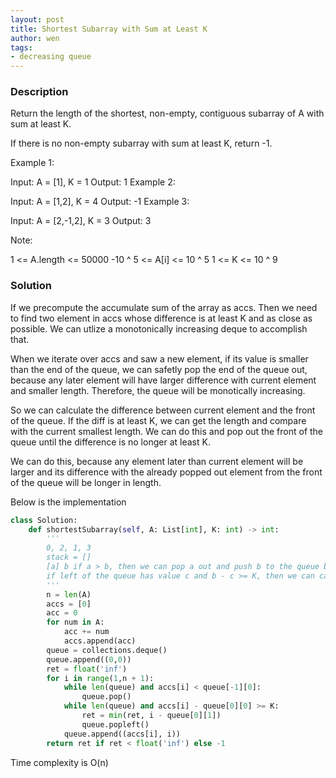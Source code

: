 ```yaml
---
layout: post
title: Shortest Subarray with Sum at Least K
author: wen
tags:
- decreasing queue
---
```


### Description
Return the length of the shortest, non-empty, contiguous subarray of A with sum at least K.

If there is no non-empty subarray with sum at least K, return -1.

 

Example 1:

Input: A = [1], K = 1
Output: 1
Example 2:

Input: A = [1,2], K = 4
Output: -1
Example 3:

Input: A = [2,-1,2], K = 3
Output: 3
 

Note:

1 <= A.length <= 50000
-10 ^ 5 <= A[i] <= 10 ^ 5
1 <= K <= 10 ^ 9

### Solution
If we precompute the accumulate sum of the array as accs. Then we need to find two element in accs whose difference is at least K and as close as possible. We can utlize a monotonically increasing deque to accomplish that.

When we iterate over accs and saw a new element, if its value is smaller than the end of the queue, we can safetly pop the end of the queue out, because any later element will have larger difference with current element and smaller length. Therefore, the queue will be monotically increasing.

So we can calculate the difference between current element and the front of the queue. If the diff is at least K, we can get the length and compare with the current smallest length. We can do this and pop out the front of the queue until the difference is no longer at least K.

We can do this, because any element later than current element will be larger and its difference with the already popped out element from the front of the queue will be longer in length.

Below is the implementation

```python
class Solution:
    def shortestSubarray(self, A: List[int], K: int) -> int:
        '''
        0, 2, 1, 3
        stack = []
        [a] b if a > b, then we can pop a out and push b to the queue because any element x after b x - b > x - a with x - b array length shorter than x - a. So we can safely pop out a
        if left of the queue has value c and b - c >= K, then we can calculate the length and pop out c safely, since if d which is later than b and d > b, then d - c >= K and the length is larger than b - c. So we can safetly pop out c.
        '''
        n = len(A)
        accs = [0]
        acc = 0
        for num in A:
            acc += num
            accs.append(acc)
        queue = collections.deque()
        queue.append((0,0))
        ret = float('inf')
        for i in range(1,n + 1):
            while len(queue) and accs[i] < queue[-1][0]:
                queue.pop()
            while len(queue) and accs[i] - queue[0][0] >= K:
                ret = min(ret, i - queue[0][1])
                queue.popleft()
            queue.append((accs[i], i))
        return ret if ret < float('inf') else -1
```

Time complexity is O(n)